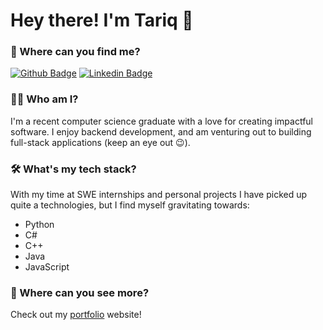 # Hey there! I'm Tariq 👋

### 🔎 Where can you find me?
[![Github Badge](http://img.shields.io/badge/-Github-black?style=flat-square&logo=github&link=https://github.com/Defcon27/)](https://github.com/ImJustBlurr/) [![Linkedin Badge](https://img.shields.io/badge/-LinkedIn-blue?style=flat-square&logo=Linkedin&logoColor=white&link=https://www.linkedin.com/in/hemanthkollipara/)](https://www.linkedin.com/in/tariqmohamed1105)

### 👨‍💻 Who am I?
I'm a recent computer science graduate with a love for creating impactful software. I enjoy backend development, and am venturing out to building full-stack applications (keep an eye out 😉).

### 🛠 What's my tech stack?
With my time at SWE internships and personal projects I have picked up quite a technologies, but I find myself gravitating towards:
- Python
- C#
- C++
- Java
- JavaScript

### 👀 Where can you see more?
Check out my [portfolio](https://tariqs-portfolio.vercel.app/) website!
